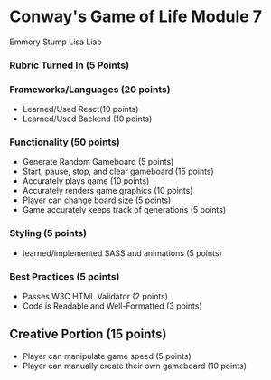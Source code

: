 # Conway's Game of Life Module 7 #
Emmory Stump
Lisa Liao

### Rubric Turned In (5 Points) ###

### Frameworks/Languages (20 points) ###

* Learned/Used React(10 points)
* Learned/Used Backend (10 points)

### Functionality (50 points) ###

* Generate Random Gameboard (5 points)
* Start, pause, stop, and clear gameboard (15 points)
* Accurately plays game (10 points)
* Accurately renders game graphics (10 points)
* Player can change board size (5 points)
* Game accurately keeps track of generations (5 points)

### Styling (5 points) ###

* learned/implemented SASS and animations (5 points)

### Best Practices (5 points) ###

* Passes W3C HTML Validator (2 points)
* Code is Readable and Well-Formatted (3 points)

## Creative Portion (15 points) ###

* Player can manipulate game speed (5 points)
* Player can manually create their own gameboard (10 points)